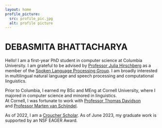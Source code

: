 ```yaml
---
layout: home
profile_picture:
  src: profile_pic.jpg
  alt: profile picture
---
```


# DEBASMITA BHATTACHARYA

Hello! I am a first-year PhD student in computer science at Columbia University. I am grateful to be advised by [Professor Julia Hirschberg](http://www.cs.columbia.edu/~julia/) as a member of the [Spoken Language Processing Group](http://www.cs.columbia.edu/speech/). I am broadly interested in multilingual natural language and speech processing and computational linguistics. 

Prior to Columbia, I earned my BSc and MEng at Cornell University, where I majored in computer science and minored in linguistics. <br />
At Cornell, I was fortunate to work with [Professor Thomas Davidson](https://www.thomasrdavidson.com/) <br /> and [Professor Marten van Schijndel](https://vansky.github.io/). 

As of 2022, I am a [Croucher Scholar](https://scholars.croucher.org.hk/). As of June 2023, my graduate work is supported by an NSF EAGER Award. 
